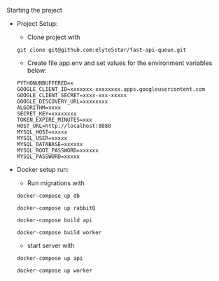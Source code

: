 Starting the project

- Project Setup:

  - Clone project with

  ```
  git clone git@github.com:elyte5star/fast-api-queue.git
  ```

  - Create file app.env and set values for the environment variables below:

  ```
  PYTHONUNBUFFERED=x
  GOOGLE_CLIENT_ID=xxxxxxx-xxxxxxxx.apps.googleusercontent.com
  GOOGLE_CLIENT_SECRET=xxxx-xxx-xxxxx
  GOOGLE_DISCOVERY_URL=xxxxxxxx
  ALGORITHM=xxxx
  SECRET_KEY=xxxxxxxx
  TOKEN_EXPIRE_MINUTES=xxx
  HOST_URL=http://localhost:8080
  MYSQL_HOST=xxxxx
  MYSQL_USER=xxxxx
  MYSQL_DATABASE=xxxxxx
  MYSQL_ROOT_PASSWORD=xxxxxx
  MYSQL_PASSWORD=xxxxx
  ```

- Docker setup run:

  - Run migrations with

  ```
  docker-compose up db

  docker-compose up rabbitQ
  
  docker-compose build api

  docker-compose build worker
  ```

  - start server with

  ```
  docker-compose up api

  docker-compose up worker

  ```
